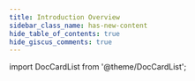 ```yaml
---
title: Introduction Overview
sidebar_class_name: has-new-content
hide_table_of_contents: true
hide_giscus_comments: true
---
```



<Head>
  <style>{`
  .container {
    max-width: 65em !important;
  }
  `}</style>
</Head>

<!-- vale off -->
import DocCardList from '@theme/DocCardList';

<!-- vale on -->


<DocCardList className="topics-list" />